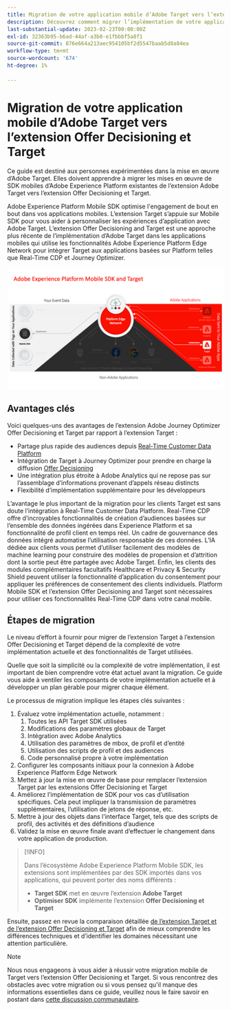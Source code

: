 ```yaml
---
title: Migration de votre application mobile d’Adobe Target vers l’extension Offer Decisioning et Target
description: Découvrez comment migrer l’implémentation de votre application mobile d’Adobe Target vers l’extension Offer Decisioning et Target
last-substantial-update: 2023-02-23T00:00:00Z
exl-id: 32363b95-b6ad-44af-a3b0-e1fbbbf5a8f1
source-git-commit: 876e664a213aec954105bf2d5547baab5d8a84ea
workflow-type: tm+mt
source-wordcount: '674'
ht-degree: 1%

---
```


# Migration de votre application mobile d’Adobe Target vers l’extension Offer Decisioning et Target

Ce guide est destiné aux personnes expérimentées dans la mise en œuvre d’Adobe Target. Elles doivent apprendre à migrer les mises en œuvre de SDK mobiles d’Adobe Experience Platform existantes de l’extension Adobe Target vers l’extension Offer Decisioning et Target.

Adobe Experience Platform Mobile SDK optimise l&#39;engagement de bout en bout dans vos applications mobiles. L’extension Target s’appuie sur Mobile SDK pour vous aider à personnaliser les expériences d’application avec Adobe Target. L’extension Offer Decisioning and Target est une approche plus récente de l’implémentation d’Adobe Target dans les applications mobiles qui utilise les fonctionnalités Adobe Experience Platform Edge Network pour intégrer Target aux applications basées sur Platform telles que Real-Time CDP et Journey Optimizer.

![Diagramme montrant la connexion de Mobile SDK à Target par le biais d’Edge Network avec l’extension Offer Decisioning et Target](assets/datacollection.png)

## Avantages clés

Voici quelques-uns des avantages de l’extension Adobe Journey Optimizer Offer Decisioning et Target par rapport à l’extension Target :

* Partage plus rapide des audiences depuis [Real-Time Customer Data Platform](https://experienceleague.adobe.com/en/docs/platform-learn/tutorials/destinations/target/next-hit-personalization)
* Intégration de Target à Journey Optimizer pour prendre en charge la diffusion [Offer Decisioning](https://experienceleague.adobe.com/en/docs/target/using/integrate/ajo/offer-decision)
* Une intégration plus étroite à Adobe Analytics qui ne repose pas sur l’assemblage d’informations provenant d’appels réseau distincts
* Flexibilité d’implémentation supplémentaire pour les développeurs

L’avantage le plus important de la migration pour les clients Target est sans doute l’intégration à Real-Time Customer Data Platform. Real-Time CDP offre d’incroyables fonctionnalités de création d’audiences basées sur l’ensemble des données ingérées dans Experience Platform et sa fonctionnalité de profil client en temps réel. Un cadre de gouvernance des données intégré automatise l’utilisation responsable de ces données. L’IA dédiée aux clients vous permet d’utiliser facilement des modèles de machine learning pour construire des modèles de propension et d’attrition dont la sortie peut être partagée avec Adobe Target. Enfin, les clients des modules complémentaires facultatifs Healthcare et Privacy &amp; Security Shield peuvent utiliser la fonctionnalité d’application du consentement pour appliquer les préférences de consentement des clients individuels. Platform Mobile SDK et l’extension Offer Decisioning and Target sont nécessaires pour utiliser ces fonctionnalités Real-Time CDP dans votre canal mobile.

## Étapes de migration

Le niveau d’effort à fournir pour migrer de l’extension Target à l’extension Offer Decisioning et Target dépend de la complexité de votre implémentation actuelle et des fonctionnalités de Target utilisées.

Quelle que soit la simplicité ou la complexité de votre implémentation, il est important de bien comprendre votre état actuel avant la migration. Ce guide vous aide à ventiler les composants de votre implémentation actuelle et à développer un plan gérable pour migrer chaque élément.

Le processus de migration implique les étapes clés suivantes :

1. Évaluez votre implémentation actuelle, notamment :
   1. Toutes les API Target SDK utilisées
   1. Modifications des paramètres globaux de Target
   1. Intégration avec Adobe Analytics
   1. Utilisation des paramètres de mbox, de profil et d’entité
   1. Utilisation des scripts de profil et des audiences
   1. Code personnalisé propre à votre implémentation
1. Configurer les composants initiaux pour la connexion à Adobe Experience Platform Edge Network
1. Mettez à jour la mise en œuvre de base pour remplacer l’extension Target par les extensions Offer Decisioning et Target
1. Améliorez l’implémentation de SDK pour vos cas d’utilisation spécifiques. Cela peut impliquer la transmission de paramètres supplémentaires, l’utilisation de jetons de réponse, etc.
1. Mettre à jour des objets dans l’interface Target, tels que des scripts de profil, des activités et des définitions d’audience
1. Validez la mise en œuvre finale avant d’effectuer le changement dans votre application de production.


>[!INFO]
>
>Dans l’écosystème Adobe Experience Platform Mobile SDK, les extensions sont implémentées par des SDK importés dans vos applications, qui peuvent porter des noms différents :
>
> * **Target SDK** met en œuvre l’extension **Adobe Target**
> * **Optimiser SDK** implémente l’extension **Offer Decisioning et Target**

Ensuite, passez en revue la comparaison détaillée [de l’extension Target et de l’extension Offer Decisioning et Target](comparison.md) afin de mieux comprendre les différences techniques et d’identifier les domaines nécessitant une attention particulière.

>[!NOTE]
>
>Nous nous engageons à vous aider à réussir votre migration mobile de Target vers l’extension Offer Decisioning et Target. Si vous rencontrez des obstacles avec votre migration ou si vous pensez qu&#39;il manque des informations essentielles dans ce guide, veuillez nous le faire savoir en postant dans [cette discussion communautaire](https://experienceleaguecommunities.adobe.com/t5/adobe-experience-platform-data/tutorial-discussion-migrate-adobe-target-to-mobile-sdk-on-edge/m-p/747484#M625).
